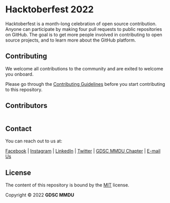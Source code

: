# Hacktoberfest 2022

Hacktoberfest is a month-long celebration of open source contribution. Anyone can participate by making four pull requests to public repositories on GitHub. The goal is to get more people involved in contributing to open source projects, and to learn more about the GitHub platform.

## Contributing

We welcome all contributions to the community and are exited to welcome you onboard.

Please go through the [Contributing Guidelines](./CONTRIBUTING.md) before you start contributing to this repository.

## Contributors

<a href="https://github.com/Developer-Student-Clubs-MMDU/Hacktoberfest/graphs/contributors">
<img scrc="https://contrib.rocks/image?repo=Developer-Student-Clubs-MMDU/Hacktoberfest" />
</a>

## Contact

You can reach out to us at:

[Facebook](https://facebook.com/dscmmdu)
|
[Instagram](https://instagram.com/gdsc_mmdu)
|
[LinkedIn]()
|
[Twitter](https://twitter.com/gdsc_mmdu)
|
[GDSC MMDU Chapter](https://gdsc.community.dev/maharishi-markandeshwar-deemed-to-be-university-mullana)
|
[E-mail Us](mailto:mmdu.dsc@gmail.com)

## License

The content of this repository is bound by the [MIT](./LICENSE.md) license.

Copyright &copy; 2022 **GDSC MMDU**

